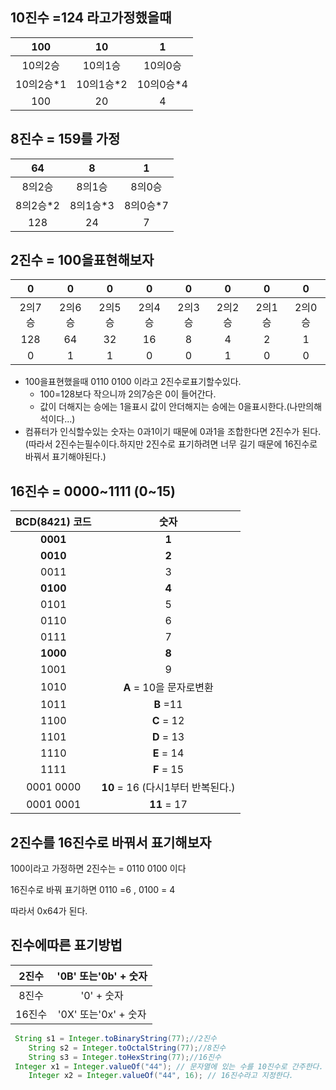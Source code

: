 ## 10진수  =124 라고가정했을때

|   100   |   10    |    1    |
| :-----: | :-----: | :-----: |
|  10의2승  |  10의1승  |  10의0승  |
| 10의2승*1 | 10의1승*2 | 10의0승*4 |
|   100   |   20    |    4    |

## 8진수 = 159를 가정

|   64   |   8    |   1    |
| :----: | :----: | :----: |
|  8의2승  |  8의1승  |  8의0승  |
| 8의2승*2 | 8의1승*3 | 8의0승*7 |
|  128   |   24   |   7    |

## 2진수 = 100을표현해보자

|  0   |  0   |  0   |  0   |  0   |  0   |  0   |  0   |
| :--: | :--: | :--: | :--: | :--: | :--: | :--: | :--: |
| 2의7승 | 2의6승 | 2의5승 | 2의4승 | 2의3승 | 2의2승 | 2의1승 | 2의0승 |
| 128  |  64  |  32  |  16  |  8   |  4   |  2   |  1   |
|  0   |  1   |  1   |  0   |  0   |  1   |  0   |  0   |

- 100을표현했을때 0110 0100 이라고 2진수로표기할수있다.
  - 100=128보다 작으니까 2의7승은 0이 들어간다.
  - 값이 더해지는 승에는 1을표시 값이 안더해지는 승에는 0을표시한다.(나만의해석이다...)
- 컴퓨터가 인식할수있는 숫자는 0과1이기 때문에 0과1을 조합한다면 2진수가 된다.(따라서 2진수는필수이다.하지만 2진수로 표기하려면 너무 길기 때문에 16진수로 바꿔서 표기해야된다.)

## 16진수 = 0000~1111  (0~15)

| **BCD(8421) 코드** |            숫자             |
| :--------------: | :-----------------------: |
|     **0001**     |           **1**           |
|     **0010**     |           **2**           |
|       0011       |             3             |
|     **0100**     |           **4**           |
|       0101       |             5             |
|       0110       |             6             |
|       0111       |             7             |
|     **1000**     |           **8**           |
|       1001       |             9             |
|       1010       |    **A**  = 10을 문자로변환     |
|       1011       |         **B** =11         |
|       1100       |        **C** = 12         |
|       1101       |        **D** = 13         |
|       1110       |        **E** = 14         |
|       1111       |        **F** = 15         |
|    0001 0000     | **10** = 16 (다시1부터 반복된다.) |
|    0001 0001     |        **11** = 17        |

## 2진수를 16진수로 바꿔서 표기해보자

100이라고 가정하면 2진수는 = 0110 0100 이다

16진수로 바꿔 표기하면  0110 =6 , 0100 = 4

따라서 0x64가 된다.

## 진수에따른 표기방법

| 2진수  | '0B' 또는'0b' + 숫자 |
| :--: | :--------------: |
| 8진수  |     '0' + 숫자     |
| 16진수 | '0X' 또는'0x' + 숫자 |

``` JAVA
 String s1 = Integer.toBinaryString(77);//2진수
    String s2 = Integer.toOctalString(77);//8진수
    String s3 = Integer.toHexString(77);//16진수
 Integer x1 = Integer.valueOf("44"); // 문자열에 있는 수를 10진수로 간주한다.
    Integer x2 = Integer.valueOf("44", 16); // 16진수라고 지정한다.
```

